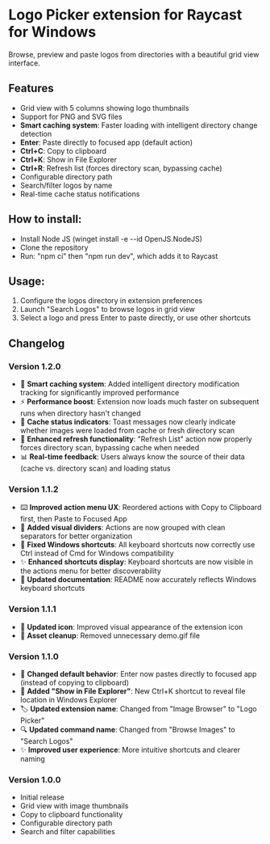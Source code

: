# Logo Picker extension for Raycast for Windows

Browse, preview and paste logos from directories with a beautiful grid view interface.

## Features
- Grid view with 5 columns showing logo thumbnails
- Support for PNG and SVG files
- **Smart caching system**: Faster loading with intelligent directory change detection
- **Enter**: Paste directly to focused app (default action)
- **Ctrl+C**: Copy to clipboard
- **Ctrl+K**: Show in File Explorer
- **Ctrl+R**: Refresh list (forces directory scan, bypassing cache)
- Configurable directory path
- Search/filter logos by name
- Real-time cache status notifications

## How to install:
- Install Node JS (winget install -e --id OpenJS.NodeJS)
- Clone the repository
- Run: "npm ci" then "npm run dev", which adds it to Raycast

## Usage:
1. Configure the logos directory in extension preferences
2. Launch "Search Logos" to browse logos in grid view
3. Select a logo and press Enter to paste directly, or use other shortcuts

## Changelog

### Version 1.2.0
- 🚀 **Smart caching system**: Added intelligent directory modification tracking for significantly improved performance
- ⚡ **Performance boost**: Extension now loads much faster on subsequent runs when directory hasn't changed
- 💬 **Cache status indicators**: Toast messages now clearly indicate whether images were loaded from cache or fresh directory scan
- 🔄 **Enhanced refresh functionality**: "Refresh List" action now properly forces directory scan, bypassing cache when needed
- 📊 **Real-time feedback**: Users always know the source of their data (cache vs. directory scan) and loading status

### Version 1.1.2
- ⌨️ **Improved action menu UX**: Reordered actions with Copy to Clipboard first, then Paste to Focused App
- 📱 **Added visual dividers**: Actions are now grouped with clean separators for better organization
- 🔧 **Fixed Windows shortcuts**: All keyboard shortcuts now correctly use Ctrl instead of Cmd for Windows compatibility
- ✨ **Enhanced shortcuts display**: Keyboard shortcuts are now visible in the actions menu for better discoverability
- 📝 **Updated documentation**: README now accurately reflects Windows keyboard shortcuts

### Version 1.1.1
- 🎨 **Updated icon**: Improved visual appearance of the extension icon
- 🧹 **Asset cleanup**: Removed unnecessary demo.gif file

### Version 1.1.0
- 🎯 **Changed default behavior**: Enter now pastes directly to focused app (instead of copying to clipboard)
- 📁 **Added "Show in File Explorer"**: New Ctrl+K shortcut to reveal file location in Windows Explorer
- 🏷️ **Updated extension name**: Changed from "Image Browser" to "Logo Picker" 
- 🔍 **Updated command name**: Changed from "Browse Images" to "Search Logos"
- ✨ **Improved user experience**: More intuitive shortcuts and clearer naming

### Version 1.0.0
- Initial release
- Grid view with image thumbnails
- Copy to clipboard functionality
- Configurable directory path
- Search and filter capabilities